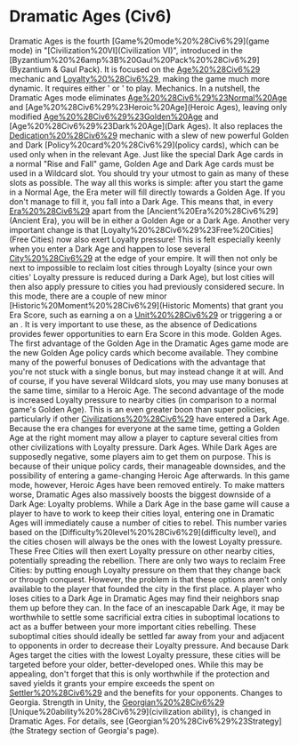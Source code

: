 # Dramatic Ages (Civ6)

Dramatic Ages is the fourth [Game%20mode%20%28Civ6%29](game mode) in "[Civilization%20VI](Civilization VI)", introduced in the [Byzantium%20%26amp%3B%20Gaul%20Pack%20%28Civ6%29](Byzantium &amp; Gaul Pack). It is focused on the [Age%20%28Civ6%29](Ages) mechanic and [Loyalty%20%28Civ6%29](Loyalty), making the game much more dynamic. It requires either ' or ' to play. 
Mechanics.
In a nutshell, the Dramatic Ages mode eliminates [Age%20%28Civ6%29%23Normal%20Age](Normal) and [Age%20%28Civ6%29%23Heroic%20Age](Heroic Ages), leaving only modified [Age%20%28Civ6%29%23Golden%20Age](Golden) and [Age%20%28Civ6%29%23Dark%20Age](Dark Ages). It also replaces the [Dedication%20%28Civ6%29](Dedications) mechanic with a slew of new powerful Golden and Dark [Policy%20card%20%28Civ6%29](policy cards), which can be used only when in the relevant Age. Just like the special Dark Age cards in a normal "Rise and Fall" game, Golden Age and Dark Age cards must be used in a Wildcard slot. You should try your utmost to gain as many of these slots as possible.
The way all this works is simple: after you start the game in a Normal Age, the Era meter will fill directly towards a Golden Age. If you don't manage to fill it, you fall into a Dark Age. This means that, in every [Era%20%28Civ6%29](era) apart from the [Ancient%20Era%20%28Civ6%29](Ancient Era), you will be in either a Golden Age or a Dark Age.
Another very important change is that [Loyalty%20%28Civ6%29%23Free%20Cities](Free Cities) now also exert Loyalty pressure! This is felt especially keenly when you enter a Dark Age and happen to lose several [City%20%28Civ6%29](cities) at the edge of your empire. It will then not only be next to impossible to reclaim lost cities through Loyalty (since your own cities' Loyalty pressure is reduced during a Dark Age), but lost cities will then also apply pressure to cities you had previously considered secure.
In this mode, there are a couple of new minor [Historic%20Moment%20%28Civ6%29](Historic Moments) that grant you Era Score, such as earning a on a [Unit%20%28Civ6%29](unit) or triggering a or an . It is very important to use these, as the absence of Dedications provides fewer opportunities to earn Era Score in this mode.
Golden Ages.
The first advantage of the Golden Age in the Dramatic Ages game mode are the new Golden Age policy cards which become available. They combine many of the powerful bonuses of Dedications with the advantage that you're not stuck with a single bonus, but may instead change it at will. And of course, if you have several Wildcard slots, you may use many bonuses at the same time, similar to a Heroic Age.
The second advantage of the mode is increased Loyalty pressure to nearby cities (in comparison to a normal game's Golden Age). This is an even greater boon than super policies, particularly if other [Civilizations%20%28Civ6%29](civilizations) have entered a Dark Age. Because the era changes for everyone at the same time, getting a Golden Age at the right moment may allow a player to capture several cities from other civilizations with Loyalty pressure.
Dark Ages.
While Dark Ages are supposedly negative, some players aim to get them on purpose. This is because of their unique policy cards, their manageable downsides, and the possibility of entering a game-changing Heroic Age afterwards. In this game mode, however, Heroic Ages have been removed entirely.
To make matters worse, Dramatic Ages also massively boosts the biggest downside of a Dark Age: Loyalty problems. While a Dark Age in the base game will cause a player to have to work to keep their cities loyal, entering one in Dramatic Ages will immediately cause a number of cities to rebel. This number varies based on the [Difficulty%20level%20%28Civ6%29](difficulty level), and the cities chosen will always be the ones with the lowest Loyalty pressure. These Free Cities will then exert Loyalty pressure on other nearby cities, potentially spreading the rebellion.
There are only two ways to reclaim Free Cities: by putting enough Loyalty pressure on them that they change back or through conquest. However, the problem is that these options aren't only available to the player that founded the city in the first place. A player who loses cities to a Dark Age in Dramatic Ages may find their neighbors snap them up before they can.
In the face of an inescapable Dark Age, it may be worthwhile to settle some sacrificial extra cities in suboptimal locations to act as a buffer between your more important cities rebelling. These suboptimal cities should ideally be settled far away from your and adjacent to opponents in order to decrease their Loyalty pressure. And because Dark Ages target the cities with the lowest Loyalty pressure, these cities will be targeted before your older, better-developed ones. While this may be appealing, don't forget that this is only worthwhile if the protection and saved yields it grants your empire exceeds the spent on [Settler%20%28Civ6%29](Settlers) and the benefits for your opponents.
Changes to Georgia.
Strength in Unity, the [Georgian%20%28Civ6%29](Georgian) [Unique%20ability%20%28Civ6%29](civilization ability), is changed in Dramatic Ages. For details, see [Georgian%20%28Civ6%29%23Strategy](the Strategy section of Georgia's page).